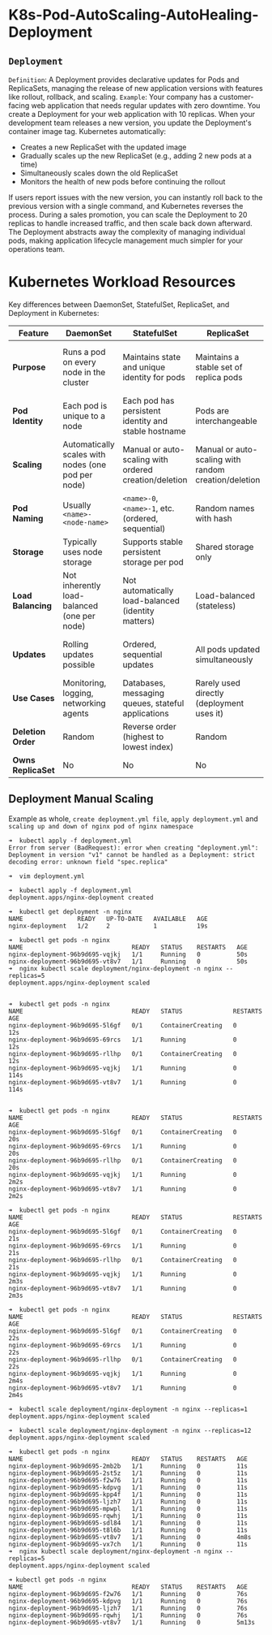 # K8s-Pod-AutoScaling-AutoHealing-Deployment

## `Deployment`
`Definition`: A Deployment provides declarative updates for Pods and ReplicaSets, managing the release of new application versions with features like rollout, rollback, and scaling.
`Example`:
Your company has a customer-facing web application that needs regular updates with zero downtime.
You create a Deployment for your web application with 10 replicas. When your development team releases a new version, you update the Deployment's container image tag. Kubernetes automatically:
- Creates a new ReplicaSet with the updated image
- Gradually scales up the new ReplicaSet (e.g., adding 2 new pods at a time)
- Simultaneously scales down the old ReplicaSet
- Monitors the health of new pods before continuing the rollout

If users report issues with the new version, you can instantly roll back to the previous version with a single command, and Kubernetes reverses the process. During a sales promotion, you can scale the Deployment to 20 replicas to handle increased traffic, and then scale back down afterward.
The Deployment abstracts away the complexity of managing individual pods, making application lifecycle management much simpler for your operations team.

# Kubernetes Workload Resources

Key differences between DaemonSet, StatefulSet, ReplicaSet, and Deployment in Kubernetes:

| Feature | DaemonSet | StatefulSet | ReplicaSet | Deployment |
|---------|-----------|-------------|------------|------------|
| **Purpose** | Runs a pod on every node in the cluster | Maintains state and unique identity for pods | Maintains a stable set of replica pods | High-level resource for deploying and updating applications |
| **Pod Identity** | Each pod is unique to a node | Each pod has persistent identity and stable hostname | Pods are interchangeable | Pods are interchangeable |
| **Scaling** | Automatically scales with nodes (one pod per node) | Manual or auto-scaling with ordered creation/deletion | Manual or auto-scaling with random creation/deletion | Manual or auto-scaling with random creation/deletion |
| **Pod Naming** | Usually `<name>-<node-name>` | `<name>-0`, `<name>-1`, etc. (ordered, sequential) | Random names with hash | Random names with hash |
| **Storage** | Typically uses node storage | Supports stable persistent storage per pod | Shared storage only | Shared storage only |
| **Load Balancing** | Not inherently load-balanced (one per node) | Not automatically load-balanced (identity matters) | Load-balanced (stateless) | Load-balanced (stateless) |
| **Updates** | Rolling updates possible | Ordered, sequential updates | All pods updated simultaneously | Rolling updates, canary deployments, rollbacks |
| **Use Cases** | Monitoring, logging, networking agents | Databases, messaging queues, stateful applications | Rarely used directly (deployment uses it) | Web applications, APIs, stateless workloads |
| **Deletion Order** | Random | Reverse order (highest to lowest index) | Random | Random |
| **Owns ReplicaSet** | No | No | No | Yes (manages ReplicaSets) |


## Deployment Manual Scaling

Example as whole, `create deployment.yml file`, `apply deployment.yml` and `scaling up and down of nginx pod of nginx namespace`

```
➜  kubectl apply -f deployment.yml 
Error from server (BadRequest): error when creating "deployment.yml": Deployment in version "v1" cannot be handled as a Deployment: strict decoding error: unknown field "spec.replica"

➜  vim deployment.yml

➜  kubectl apply -f deployment.yml
deployment.apps/nginx-deployment created

➜  kubectl get deployment -n nginx
NAME               READY   UP-TO-DATE   AVAILABLE   AGE
nginx-deployment   1/2     2            1           19s

➜  kubectl get pods -n nginx
NAME                              READY   STATUS    RESTARTS   AGE
nginx-deployment-96b9d695-vqjkj   1/1     Running   0          50s
nginx-deployment-96b9d695-vt8v7   1/1     Running   0          50s
➜  nginx kubectl scale deployment/nginx-deployment -n nginx --replicas=5
deployment.apps/nginx-deployment scaled


➜  kubectl get pods -n nginx
NAME                              READY   STATUS              RESTARTS   AGE
nginx-deployment-96b9d695-5l6gf   0/1     ContainerCreating   0          12s
nginx-deployment-96b9d695-69rcs   1/1     Running             0          12s
nginx-deployment-96b9d695-rllhp   0/1     ContainerCreating   0          12s
nginx-deployment-96b9d695-vqjkj   1/1     Running             0          114s
nginx-deployment-96b9d695-vt8v7   1/1     Running             0          114s


➜  kubectl get pods -n nginx
NAME                              READY   STATUS              RESTARTS   AGE
nginx-deployment-96b9d695-5l6gf   0/1     ContainerCreating   0          20s
nginx-deployment-96b9d695-69rcs   1/1     Running             0          20s
nginx-deployment-96b9d695-rllhp   0/1     ContainerCreating   0          20s
nginx-deployment-96b9d695-vqjkj   1/1     Running             0          2m2s
nginx-deployment-96b9d695-vt8v7   1/1     Running             0          2m2s

➜  kubectl get pods -n nginx
NAME                              READY   STATUS              RESTARTS   AGE
nginx-deployment-96b9d695-5l6gf   0/1     ContainerCreating   0          21s
nginx-deployment-96b9d695-69rcs   1/1     Running             0          21s
nginx-deployment-96b9d695-rllhp   0/1     ContainerCreating   0          21s
nginx-deployment-96b9d695-vqjkj   1/1     Running             0          2m3s
nginx-deployment-96b9d695-vt8v7   1/1     Running             0          2m3s

➜  kubectl get pods -n nginx
NAME                              READY   STATUS              RESTARTS   AGE
nginx-deployment-96b9d695-5l6gf   0/1     ContainerCreating   0          22s
nginx-deployment-96b9d695-69rcs   1/1     Running             0          22s
nginx-deployment-96b9d695-rllhp   0/1     ContainerCreating   0          22s
nginx-deployment-96b9d695-vqjkj   1/1     Running             0          2m4s
nginx-deployment-96b9d695-vt8v7   1/1     Running             0          2m4s

➜  kubectl scale deployment/nginx-deployment -n nginx --replicas=1
deployment.apps/nginx-deployment scaled

➜  kubectl scale deployment/nginx-deployment -n nginx --replicas=12
deployment.apps/nginx-deployment scaled

➜  kubectl get pods -n nginx
NAME                              READY   STATUS    RESTARTS   AGE
nginx-deployment-96b9d695-2mb2b   1/1     Running   0          11s
nginx-deployment-96b9d695-2st5z   1/1     Running   0          11s
nginx-deployment-96b9d695-f2w76   1/1     Running   0          11s
nginx-deployment-96b9d695-kdpvg   1/1     Running   0          11s
nginx-deployment-96b9d695-kpp4f   1/1     Running   0          11s
nginx-deployment-96b9d695-ljzh7   1/1     Running   0          11s
nginx-deployment-96b9d695-mpwpl   1/1     Running   0          11s
nginx-deployment-96b9d695-rqwhj   1/1     Running   0          11s
nginx-deployment-96b9d695-sdl84   1/1     Running   0          11s
nginx-deployment-96b9d695-t8l6b   1/1     Running   0          11s
nginx-deployment-96b9d695-vt8v7   1/1     Running   0          4m8s
nginx-deployment-96b9d695-vx7ch   1/1     Running   0          11s
➜  nginx kubectl scale deployment/nginx-deployment -n nginx --replicas=5
deployment.apps/nginx-deployment scaled

➜ kubectl get pods -n nginx
NAME                              READY   STATUS    RESTARTS   AGE
nginx-deployment-96b9d695-f2w76   1/1     Running   0          76s
nginx-deployment-96b9d695-kdpvg   1/1     Running   0          76s
nginx-deployment-96b9d695-ljzh7   1/1     Running   0          76s
nginx-deployment-96b9d695-rqwhj   1/1     Running   0          76s
nginx-deployment-96b9d695-vt8v7   1/1     Running   0          5m13s

```
